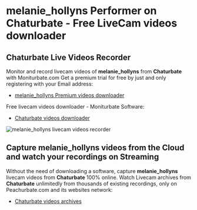 # melanie_hollyns Performer on Chaturbate - Free LiveCam videos downloader

## Chaturbate Live Videos Recorder

Monitor and record livecam videos of **melanie_hollyns** from **Chaturbate** with Moniturbate.com
Get a premium trial for free by just and only registering with your Email address:
* [melanie_hollyns Premium videos downloader](https://moniturbate.com/request-demo-licence-key.html)

Free livecam videos downloader - Moniturbate Software:
* [Chaturbate videos downloader](https://moniturbate.com/moniturbate-download-software.html)

![melanie_hollyns livecam videos recorder](https://peachurnet.com/templates/moniturbate-software.png)


## Capture melanie_hollyns videos from the Cloud and watch your recordings on Streaming

Without the need of downloading a software, capture **melanie_hollyns** livecam videos from **Chaturbate** 100% online.
Watch Livecam archives from **Chaturbate** unlimitedly from thousands of existing recordings, only on Peachurbate.com and its websites network:
* [Chaturbate videos archives](https://peachurnet.com/)